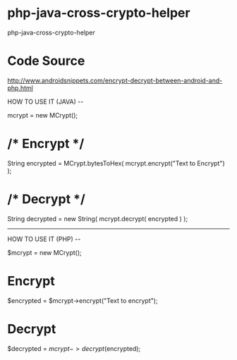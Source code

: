 # php-java-cross-crypto-helper
php-java-cross-crypto-helper

# Code Source

http://www.androidsnippets.com/encrypt-decrypt-between-android-and-php.html


HOW TO USE IT (JAVA) --

mcrypt = new MCrypt();
# /* Encrypt */
String encrypted = MCrypt.bytesToHex( mcrypt.encrypt("Text to Encrypt") );
# /* Decrypt */
String decrypted = new String( mcrypt.decrypt( encrypted ) );

------------------------------------
HOW TO USE IT (PHP) --

$mcrypt = new MCrypt();
# Encrypt
$encrypted = $mcrypt->encrypt("Text to encrypt");
# Decrypt
$decrypted = $mcrypt->decrypt($encrypted);
